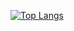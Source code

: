 
[![Top Langs](https://github-readme-stats.vercel.app/api/top-langs/?username=koukihk&layout=compact)](https://github.com/anuraghazra/github-readme-stats)
